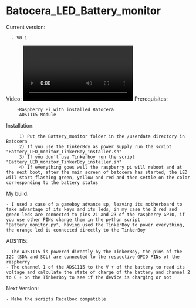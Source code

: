 # Batocera_LED_Battery_monitor
  
  Current version:
  
      - V0.1
  
  Video:
       ![caption](https://github.com/nsilveri/Batocera_LED_Battery_monitor/blob/main/LED%20Battery%20monitor%20GBA%20SP.mp4?raw=true)
  Prerequisites:
    
        -Raspberry Pi with installed Batocera
        -ADS1115 Module
  Installation: 
    
         1) Put the Battery_monitor folder in the /userdata directory in Batocera
         2) If you use the TinkerBoy as power supply run the script "Battery_LED_monitor_TinkerBoy_installer.sh"
         3) If you don't use Tinkerboy run the script "Battery_LED_monitor_TinkerBoy_installer.sh"
         4) If everything goes well the raspberry pi will reboot and at the next boot, after the main screen of batocera has started, the LED will start flashing green, yellow and red and then settle on the color corresponding to the battery status
 My build:  
 
    - I used a case of a gameboy advance sp, leaving its motherboard to take advantage of its keys and its leds, in my case the 2 red and green leds are connected to pins 21 and 23 of the raspberry GPIO, if you use other PINs change them in the python script "Battery_monitor.py", having used the TinkerBoy to power everything,
    the orange led is connected directly to the TinkerBoy
 ADS1115:
 
    - The ADS1115 is powered directly by the TinkerBoy, the pins of the I2C (SDA and SCL) are connected to the respective GPIO PINs of the raspberry 
    - The channel 1 of the ADS1115 to the V + of the battery to read its voltage and calculate the state of charge of the battery and channel 2 to C + on the TinkerBoy to see if the device is charging or not
    
Next Version:

    - Make the scripts Recalbox compatible
    
   
    
  
